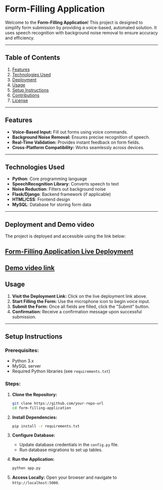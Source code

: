 # Form-Filling Application

Welcome to the **Form-Filling Application**! This project is designed to simplify form submission by providing a voice-based, automated solution. It uses speech recognition with background noise removal to ensure accuracy and efficiency.

---

## Table of Contents

1. [Features](#features)
2. [Technologies Used](#technologies-used)
3. [Deployment](#deployment)
4. [Usage](#usage)
5. [Setup Instructions](#setup-instructions)
6. [Contributions](#contributions)
7. [License](#license)

---

## Features

- **Voice-Based Input:** Fill out forms using voice commands.
- **Background Noise Removal:** Ensures precise recognition of speech.
- **Real-Time Validation:** Provides instant feedback on form fields.
- **Cross-Platform Compatibility:** Works seamlessly across devices.

---

## Technologies Used

- **Python**: Core programming language
- **SpeechRecognition Library**: Converts speech to text
- **Noise Reduction**: Filters out background noise
- **Flask/Django**: Backend framework (if applicable)
- **HTML/CSS**: Frontend design
- **MySQL**: Database for storing form data

---

## Deployment and Demo video

The project is deployed and accessible using the link below:

**[Form-Filling Application Live Deployment](https://web-production-ee36.up.railway.app/signup)**
---
**[Demo video link](https://www.loom.com/share/69aa4459dab9422884eae5f376531ec9)**
---

## Usage

1. **Visit the Deployment Link:** Click on the live deployment link above.
2. **Start Filling the Form:** Use the microphone icon to begin voice input.
3. **Submit the Form:** Once all fields are filled, click the "Submit" button.
4. **Confirmation:** Receive a confirmation message upon successful submission.

---

## Setup Instructions

### Prerequisites:
- Python 3.x
- MySQL server
- Required Python libraries (see `requirements.txt`)

### Steps:

1. **Clone the Repository:**
   ```bash
   git clone https://github.com/your-repo-url
   cd form-filling-application
   ```

2. **Install Dependencies:**
   ```bash
   pip install -r requirements.txt
   ```

3. **Configure Database:**
   - Update database credentials in the `config.py` file.
   - Run database migrations to set up tables.

4. **Run the Application:**
   ```bash
   python app.py
   ```

5. **Access Locally:**
   Open your browser and navigate to `http://localhost:5000`.



